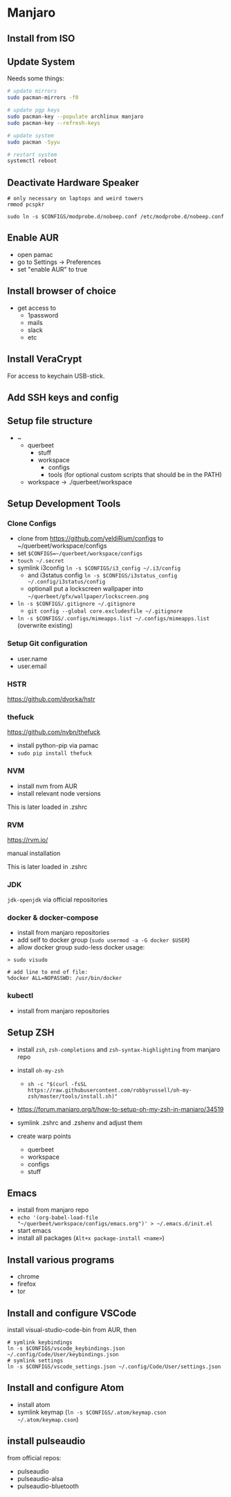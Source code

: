 # Manjaro

## Install from ISO

## Update System

Needs some things:
```bash
# update mirrors
sudo pacman-mirrors -f0

# update pgp keys
sudo pacman-key --populate archlinux manjaro
sudo pacman-key --refresh-keys

# update system
sudo pacman -Syyu

# restart system
systemctl reboot
```

## Deactivate Hardware Speaker

```
# only necessary on laptops and weird towers
rmmod pcspkr

sudo ln -s $CONFIGS/modprobe.d/nobeep.conf /etc/modprobe.d/nobeep.conf
```

## Enable AUR

- open pamac
- go to Settings -> Preferences
- set "enable AUR" to true

## Install browser of choice

- get access to
  - 1password
  - mails
  - slack
  - etc

## Install VeraCrypt

For access to keychain USB-stick.

## Add SSH keys and config

## Setup file structure

- ~
  - querbeet
    - stuff
    - workspace
      - configs
      - tools (for optional custom scripts that should be in the PATH)
  - workspace -> ./querbeet/workspace

## Setup Development Tools

### Clone Configs

- clone from https://github.com/yeldiRium/configs to ~/querbeet/workspace/configs
- set `$CONFIGS=~/querbeet/workspace/configs`
- `touch ~/.secret`
- symlink i3config `ln -s $CONFIGS/i3_config ~/.i3/config`
  - and i3status config `ln -s $CONFIGS/i3status_config ~/.config/i3status/config`
  - optionall put a lockscreen wallpaper into `~/querbeet/gfx/wallpaper/lockscreen.png`
- `ln -s $CONFIGS/.gitignore ~/.gitignore`
  - `git config --global core.excludesfile ~/.gitignore`
- `ln -s $CONFIGS/.configs/mimeapps.list ~/.configs/mimeapps.list` (overwrite existing)

### Setup Git configuration

- user.name
- user.email

### HSTR

https://github.com/dvorka/hstr

### thefuck

https://github.com/nvbn/thefuck

- install python-pip via pamac
- `sudo pip install thefuck`

### NVM

- install nvm from AUR
- install relevant node versions

This is later loaded in .zshrc

### RVM

https://rvm.io/

manual installation

This is later loaded in .zshrc

### JDK

`jdk-openjdk` via official repositories

### docker & docker-compose

- install from manjaro repositories
- add self to docker group (`sudo usermod -a -G docker $USER`)
- allow docker group sudo-less docker usage:

```
> sudo visudo

# add line to end of file:
%docker ALL=NOPASSWD: /usr/bin/docker
```

### kubectl

- install from manjaro repositories

## Setup ZSH

- install `zsh`, `zsh-completions` and `zsh-syntax-highlighting` from manjaro repo
- install `oh-my-zsh`
  - `sh -c "$(curl -fsSL https://raw.githubusercontent.com/robbyrussell/oh-my-zsh/master/tools/install.sh)"`

- https://forum.manjaro.org/t/how-to-setup-oh-my-zsh-in-manjaro/34519
- symlink .zshrc and .zshenv and adjust them
- create warp points
  - querbeet
  - workspace
  - configs
  - stuff

## Emacs

- install from manjaro repo
- `echo '(org-babel-load-file "~/querbeet/workspace/configs/emacs.org")' > ~/.emacs.d/init.el`
- start emacs
- install all packages (`Alt+x package-install <name>`)

## Install various programs

- chrome
- firefox
- tor

## Install and configure VSCode

install visual-studio-code-bin from AUR, then

```
# symlink keybindings
ln -s $CONFIGS/vscode_keybindings.json ~/.config/Code/User/keybindings.json
# symlink settings
ln -s $CONFIGS/vscode_settings.json ~/.config/Code/User/settings.json
```

## Install and configure Atom

- install atom
- symlink keymap (`ln -s $CONFIGS/.atom/keymap.cson ~/.atom/keymap.cson`)

## install pulseaudio

from official repos:

- pulseaudio
- pulseaudio-alsa
- pulseaudio-bluetooth

